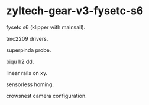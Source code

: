 # zyltech-gear-v3-fysetc-s6

fysetc s6 (klipper with mainsail). 

tmc2209 drivers.

superpinda probe. 

biqu h2 dd.

linear rails on xy.

sensorless homing.

crowsnest camera configuration.
